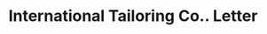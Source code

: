 ---
doi: 10.7916/D8X64ZXP
date_other: '1899'
date_other_textual: '1899'
form: correspondence
genre:
- Letters (correspondence)
name:
- International Tailoring Co.
object_in_context_url: https://biggert.cul.columbia.edu/items/view/ave_biggert_00206
subject_hierarchical_geographic:
- Chicago, Illinois, United States
subject_name:
- International Tailoring Co.
title: International Tailoring Co.. Letter
sort_title: International Tailoring Co.. Letter
call_number: ave_biggert_00206
coordinates:
- 41.83694444444445,-87.68472222222222
pid: ave_biggert_00206
identifiers: ave_biggert_00206
canvas_id: ldpd:395481
permalink: "/items/ave_biggert_00206/"
layout: iiif-image-page
---